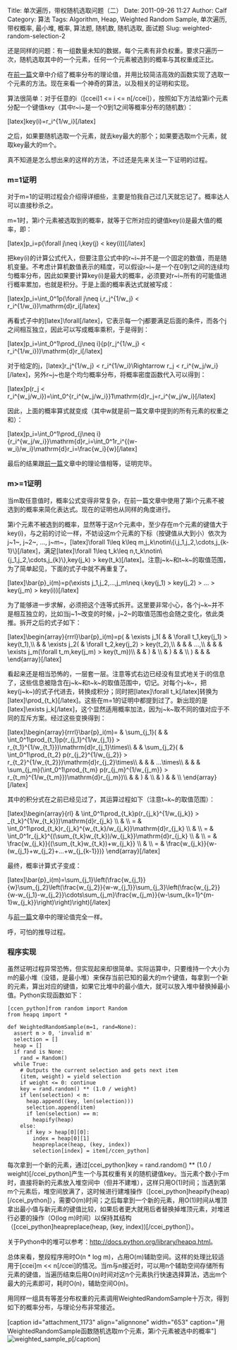 Title: 单次遍历，带权随机选取问题（二）
Date: 2011-09-26 11:27
Author: Calf
Category: 算法
Tags: Algorithm, Heap, Weighted Random Sample, 单次遍历, 带权概率, 最小堆, 概率, 算法题, 随机数, 随机选取, 面试题
Slug: weighted-random-selection-2

还是同样的问题：有一组数量未知的数据，每个元素有非负权重。要求只遍历一次，随机选取其中的一个元素，任何一个元素被选到的概率与其权重成正比。

在[前一篇][]文章中介绍了概率分布的理论值，并用比较简洁高效的函数实现了选取一个元素的方法。现在来看一个神奇的算法，以及相关的证明和实现。<!--more-->

算法很简单：对于任意的i（[ccei]1 \<= i \<=
n[/ccei]），按照如下方法给第i个元素分配一个键值key（其中r~i~是一个0到1之间等概率分布的随机数）：

[latex]key(i)=r\_i\^{1/w\_i}[/latex]

之后，如果要随机选取一个元素，就去key最大的那个；如果要选取m个元素，就取key最大的m个。

真不知道是怎么想出来的这样的方法，不过还是先来关注一下证明的过程。

### m=1证明

对于m=1的证明过程会介绍得详细些，主要是怕我自己过几天就忘记了。概率达人可以直接秒杀之。

m=1时，第i个元素被选取到的概率，就等于它所对应的键值key(i)是最大值的概率，即：

[latex]p\_i=p(\\forall j\\neq i,key(j) \< key(i))[/latex]

把key(i)的计算公式代入，但要注意公式中的r~i~并不是一个固定的数值，而是随机变量。不考虑计算机数值表示的精度，可以假设r~i~是一个在0到1之间的连续均匀概率分布，因此如果要计算key(i)是最大的概率，必须要对r~i~所有的可能值进行概率累加，也就是积分。于是上面的概率表达式就被写成：

[latex]p\_i=\\int\_0\^1p(\\forall j\\neq i,r\_j\^{1/w\_j} \<
r\_i\^{1/w\_i})\\mathrm{d}r\_i[/latex]

再看式子中的[latex]\\forall[/latex]，它表示每一个j都要满足后面的条件，而各个j之间相互独立，因此可以写成概率乘积，于是得到：

[latex]p\_i=\\int\_0\^1\\prod\_{j\\neq i}{p(r\_j\^{1/w\_j} \<
r\_i\^{1/w\_i})}\\mathrm{d}r\_i[/latex]

对于给定的j，[latex]r\_j\^{1/w\_j} \< r\_i\^{1/w\_i}\\Rightarrow r\_j \<
r\_i\^{w\_j/w\_i}[/latex]，另外r~j~也是个均匀概率分布，将概率密度函数代入可以得到：

[latex]p(r\_j \<
r\_i\^{w\_j/w\_i})=\\int\_0\^{r\_i\^{w\_j/w\_i}}1\\mathrm{d}r\_j=r\_i\^{w\_j/w\_i}[/latex]

因此，上面的概率算式就变成（其中w就是前一篇文章中提到的所有元素的权重之和）：

[latex]p\_i=\\int\_0\^1\\prod\_{j\\neq
i}{r\_i\^{w\_j/w\_i}}\\mathrm{d}r\_i=\\int\_0\^1r\_i\^{(w-w\_i)/w\_i}\\mathrm{d}r\_i=\\frac{w\_i}{w}[/latex]

最后的结果跟[前一篇][]文章中的理论值相等，证明完毕。

### m\>=1证明

当m取任意值时，概率公式变得非常复杂，在前一篇文章中使用了第i个元素不被选到的概率来简化表达式。现在的证明也从同样的角度进行。

第i个元素不被选到的概率，显然等于这n个元素中，至少存在m个元素的键值大于key(i)，与之前的讨论一样，不妨设这m个元素的下标（按键值从大到小）依次为j~1~,
j~2~, ..., j~m~，[latex]\\forall 1\\leq k\\leq
m,j\_k\\notin\\{i,j\_1,j\_2,\\cdots,j\_{k-1}\\}[/latex]，满足[latex]\\forall
1\\leq t\_k\\leq n,t\_k\\notin\\{j\_1,j\_2,\\cdots,j\_{k}\\},key(j\_k)
\>
key(t\_k)[/latex]。注意j~k~和t~k~的取值范围，为了简单起见，下面的式子中就不再重复了。

[latex]\\bar{p}\_i(m)=p(\\exists j\_1,j\_2,...,j\_m\\neq i,key(j\_1) \>
key(j\_2) \> ... \> key(j\_m) \> key(i))[/latex]

为了能够进一步求解，必须把这个连等式拆开。这里要非常小心，各个j~k~并不是相互独立的，比如当j~1~改变的时候，j~2~的取值范围也会随之变化，依此类推。拆开之后的式子如下：

[latex]\\begin{array}{rrrl}\\bar{p}\_i(m)=p( & \\exists j\_1( & &
\\forall t\_1,key(j\_1) \> key(t\_1),\\\\ & & \\exists j\_2( & \\forall
t\_2,key(j\_2) \> key(t\_2),\\\\ & & & ...,\\\\ & & & \\exists
j\_m(\\forall t\_m,key(j\_m) \> key(t\_m))\\\\ & & ) & \\\\ & ) & & \\\\
) & & & \\end{array}[/latex]

看起来还是相当恐怖的，一层套一层。注意等式右边已经没有显式地关于i的信息了，这些信息被隐含在j~k~和t~k~的取值范围中，切记。对每个j~k~，把key(j~k~)的式子代进去，转换成积分；同时把[latex]\\forall
t\_k[/latex]转换为[latex]\\prod\_{t\_k}[/latex]。这些在m=1的证明中都提到过了。新出现的是[latex]\\exists
j\_k[/latex]，这个显然适用概率加法，因为j~k~取不同的值对应于不同的互斥方案。经过这些变换得到：

[latex]\\begin{array}{rrrl}\\bar{p}\_i(m)= & \\sum\_{j\_1}( & &
\\int\_0\^1\\prod\_{t\_1}p(r\_{j\_1}\^{1/w\_{j\_1}} \>
r\_{t\_1}\^{1/w\_{t\_1}})\\mathrm{d}r\_{j\_1}\\times\\\\ & &
\\sum\_{j\_2}( & \\int\_0\^1\\prod\_{t\_2} p(r\_{j\_2}\^{1/w\_{j\_2}} \>
r\_{t\_2}\^{1/w\_{t\_2}})\\mathrm{d}r\_{j\_2}\\times\\\\ & & &
...\\times\\\\ & & & \\sum\_{j\_m}(\\int\_0\^1\\prod\_{t\_m}
p(r\_{j\_m}\^{1/w\_{j\_m}} \>
r\_{t\_m}\^{1/w\_{t\_m}})\\mathrm{d}r\_{j\_m})\\\\ & & ) & \\\\ & ) & &
\\\\ \\end{array}[/latex]

其中的积分式在之前已经见过了，其运算过程如下（注意t~k~的取值范围）：

[latex]\\begin{array}{rl} &
\\int\_0\^1\\prod\_{t\_k}p(r\_{j\_k}\^{1/w\_{j\_k}} \>
\_{t\_k}\^{1/w\_{t\_k}})\\mathrm{d}r\_{j\_k} \\\\ & \\\\ = &
\\int\_0\^1\\prod\_{t\_k}r\_{j\_k}\^{w\_{t\_k}/w\_{j\_k}}\\mathrm{d}r\_{j\_k}
\\\\ & \\\\ = &
\\int\_0\^1r\_{j\_k}\^{(\\sum\_{t\_k}w\_{t\_k})/w\_{j\_k}}\\mathrm{d}r\_{j\_k}
\\\\ & \\\\ = & \\frac{w\_{j\_k}}{(\\sum\_{t\_k}w\_{t\_k})+w\_{j\_k}}
\\\\ & \\\\ = &
\\frac{w\_{j\_k}}{w-(w\_{j\_1}+w\_{j\_2}+...+w\_{j\_{k-1}})}
\\end{array}[/latex]

最终，概率计算式子变成：

[latex]\\bar{p}\_i(m)=\\sum\_{j\_1}\\left(\\frac{w\_{j\_1}}{w}\\sum\_{j\_2}\\left(\\frac{w\_{j\_2}}{w-w\_{j\_1}}\\sum\_{j\_3}\\left(\\frac{w\_{j\_2}}{w-w\_{j\_1}-w\_{j\_2}}\\cdots\\sum\_{j\_m}\\frac{w\_{j\_m}}{w-\\sum\_{k=1}\^{m-1}w\_{j\_k}}\\right)\\right)\\right)[/latex]

与[前一篇][]文章中的理论值完全一样。

呼，可怕的推导过程。

### 程序实现

虽然证明过程异常恐怖，但实现起来却很简单。实际运算中，只要维持一个大小为m的最小堆（没错，是最小堆）来保存当前已知的最大的m个键值，每拿到一个新的元素，算出对应的键值，如果它比堆中的最小值大，就可以放入堆中替换掉最小值。Python实现函数如下：

    [ccen_python]from random import Random
    from heapq import *

    def WeightedRandomSample(m=1, rand=None):
      assert m > 0, 'invalid m'
      selection = []
      heap = []
      if rand is None:
        rand = Random()
      while True:
        # Outputs the current selection and gets next item
        (item, weight) = yield selection
        if weight <= 0: continue
        key = rand.random() ** (1.0 / weight)
        if len(selection) < m:
          heap.append((key, len(selection)))
          selection.append(item)
          if len(selection) == m:
            heapify(heap)
        else:
          if key > heap[0][0]:
            index = heap[0][1]
            heapreplace(heap, (key, index))
            selection[index] = item[/ccen_python]

每次拿到一个新的元素，通过[ccei\_python]key = rand.random() \*\* (1.0 /
weight)[/ccei\_python]产生一个与其权重有关的随机键值key。当元素个数小于m时，直接将新的元素放入堆空间中（但并不建堆），这样只用O(1)时间；当遇到第m个元素后，堆空间放满了，这时候进行建堆操作（[ccei\_python]heapify(heap)[/ccei\_python]），需要O(m)时间；之后每拿到一个新的元素，用O(1)时间从堆顶拿出最小值与新元素的键值比较，如果后者更大就用后者替换掉堆顶元素，对堆进行必要的操作（O(log
m)时间）以保持其结构（[ccei\_python]heapreplace(heap, (key,
index))[/ccei\_python]）。

关于Python中的堆可以参考：<http://docs.python.org/library/heapq.html>。

总体来看，整段程序用时O(n \* log
m)，占用O(m)辅助空间。这样的处理比较适用于[ccei]m \<\<
n[/ccei]的情况。当m与n接近时，可以用n个辅助空间存储所有元素的键值，当遍历结束后用O(n)时间对这n个元素执行快速选择算法，选出m个最大的元素即可，耗时O(n)，辅助空间O(n)。

用同样一组具有等差分布权重的元素调用WeightedRandomSample十万次，得到如下的概率分布，与理论分布非常接近。

[caption id="attachment\_1173" align="alignnone" width="653"
caption="用WeightedRandomSample函数随机选取m个元素，第i个元素被选中的概率"]![weighted\_sample\_p][][/caption]

  [前一篇]: http://www.gocalf.com/blog/weighted-random-selection.html
  [weighted\_sample\_p]: http://www.gocalf.com/blog/wp-content/uploads/2011/09/weighted_sample_p.png
    "weighted_sample_p"
